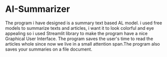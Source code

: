 # AI-Summarizer
The program i have designed is a summary text based AL model.
i used free models to summarize texts and articles, i want it to look colorful and eye appealing so i  used Streamlit library to make the program have 
a nice Graphical User Interface. The program saves the user's time to read the articles whole since now we live in a small attention span.The program also saves your summaries on a file document.
